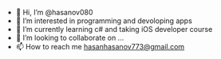 - 👋 Hi, I’m @hasanov080
- 👀 I’m interested in programming and devoloping apps
- 🌱 I’m currently learning c# and taking iOS developer course
- 💞️ I’m looking to collaborate on ...
- 📫 How to reach me hasanhasanov773@gmail.com

<!---
hasanov080/hasanov080 is a ✨ special ✨ repository because its `README.md` (this file) appears on your GitHub profile.
You can click the Preview link to take a look at your changes.
--->
